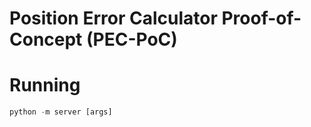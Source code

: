
# Position Error Calculator Proof-of-Concept (PEC-PoC)

# Running

```python
python -m server [args]
```





